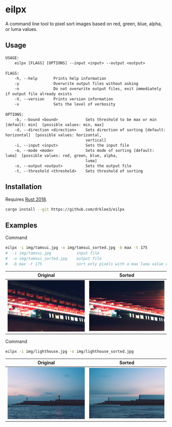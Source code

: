 # eilpx

A command line tool to pixel sort images based on red, green, blue, alpha, or luma values.

## Usage

```text
USAGE:
    eilpx [FLAGS] [OPTIONS] --input <input> --output <output>

FLAGS:
    -h, --help       Prints help information
    -y               Overwrite output files without asking
    -n               Do not overwrite output files, exit immediately if output file already exists
    -V, --version    Prints version information
    -v               Sets the level of verbosity

OPTIONS:
    -b, --bound <bound>            Sets threshold to be max or min [default: min]  [possible values: min, max]
    -d, --direction <direction>    Sets direction of sorting [default: horizontal]  [possible values: horizontal,
                                   vertical]
    -i, --input <input>            Sets the input file
    -m, --mode <mode>              Sets mode of sorting [default: luma]  [possible values: red, green, blue, alpha,
                                   luma]
    -o, --output <output>          Sets the output file
    -t, --threshold <threshold>    Sets threshold of sorting
```

## Installation

Requires [Rust 2018](https://www.rust-lang.org/tools/install).

```bash
cargo install --git https://github.com/drklee3/eilpx
```

## Examples

Command

```bash
eilpx -i img/tamsui.jpg -o img/tamsui_sorted.jpg -b max -t 175
#  -i img/tamsui.jpg           input file
#  -o img/tamsui_sorted.jpg    output file
#  -b max -t 175               sort only pixels with a max luma value of 175
```

Original                    | Sorted                           |
--------------------------- | -------------------------------- |
![Original](img/tamsui.jpg) | ![Sorted](img/tamsui_sorted.jpg) |

Command

```bash
eilpx -i img/lighthouse.jpg -o img/lighthouse_sorted.jpg
```

Original                        | Sorted                               |
------------------------------- | ------------------------------------ |
![Original](img/lighthouse.jpg) | ![Sorted](img/lighthouse_sorted.jpg) |
